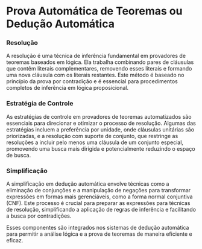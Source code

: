 # Prova Automática de Teoremas ou Dedução Automática

### Resolução
A resolução é uma técnica de inferência fundamental em provadores de teoremas baseados em lógica. Ela trabalha combinando pares de cláusulas que contêm literais complementares, removendo esses literais e formando uma nova cláusula com os literais restantes. Este método é baseado no princípio da prova por contradição e é essencial para procedimentos completos de inferência em lógica proposicional.

### Estratégia de Controle
As estratégias de controle em provadores de teoremas automatizados são essenciais para direcionar e otimizar o processo de resolução. Algumas das estratégias incluem a preferência por unidade, onde cláusulas unitárias são priorizadas, e a resolução com suporte de conjunto, que restringe as resoluções a incluir pelo menos uma cláusula de um conjunto especial, promovendo uma busca mais dirigida e potencialmente reduzindo o espaço de busca.

### Simplificação
A simplificação em dedução automática envolve técnicas como a eliminação de conjunções e a manipulação de negações para transformar expressões em formas mais gerenciáveis, como a forma normal conjuntiva (CNF). Este processo é crucial para preparar as expressões para técnicas de resolução, simplificando a aplicação de regras de inferência e facilitando a busca por contradições.

Esses componentes são integrados nos sistemas de dedução automática para permitir a análise lógica e a prova de teoremas de maneira eficiente e eficaz.